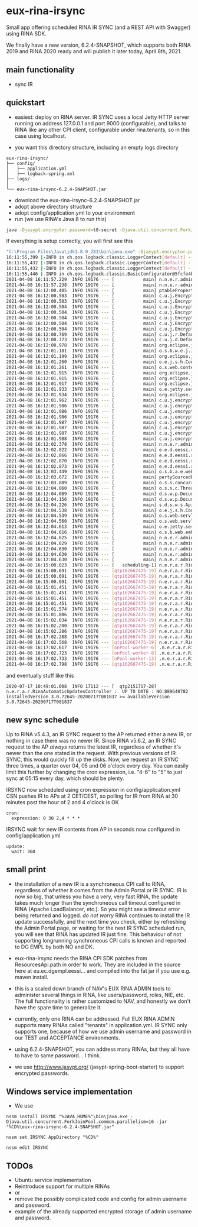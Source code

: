 # eux-rina-irsync

Small app offering scheduled RINA IR SYNC (and a REST API with Swagger) using RINA SDK.

We finally have a new version, 6.2.4-SNAPSHOT, which supports both RINA 2019 and RINA 2020 ready and will publish it later today, April 8th, 2021.

## main functionality

* sync IR

## quickstart

* easiest: deploy on RINA server. IR SYNC uses a local Jetty HTTP server running on address 127.0.0.1 and port 9000 (configurable), and talks to RINA like any other CPI client, configurable under rina.tenants, so in this case using localhost.

* you want this directory structure, including an empty logs directory
```
eux-rina-irsync/
├── config/
│   ├── application.yml
│   ├── logback-spring.xml
├── logs/
│  
└── eux-rina-irsync-6.2.4-SNAPSHOT.jar
```
* download the eux-rina-irsync-6.2.4-SNAPSHOT.jar
* adopt above directory structure
* adopt config/application.yml to your environment
* run (we use RINA's Java 8 to run this)
```bash
java -Djasypt.encryptor.password=t8-secret -Djava.util.concurrent.ForkJoinPool.common.parallelism=16 -Dlogback.statusListenerClass=ch.qos.logback.core.status.OnConsoleStatusListener -jar eux-rina-irsync-6.2.4-SNAPSHOT.jar
```

If everything is setup correctly, you will first see this
```bash
"C:\Program Files\Java\jdk1.8.0_281\bin\java.exe" -Djasypt.encryptor.password=t8-secret -Djava.util.concurrent.ForkJoinPool.common.parallelism=16 -Dlogback.statusListenerClass=ch.qos.logback.core.status.OnConsoleStatusListener -Dspring.main.banner-mode=OFF -Dspring.profiles.active=local -Dspring.output.ansi.enabled=always ... no.nav.eux.rina.admin.EuxRinaIrSyncApplication
16:11:55,399 |-INFO in ch.qos.logback.classic.LoggerContext[default] - Could NOT find resource [logback-test.xml]
16:11:55,432 |-INFO in ch.qos.logback.classic.LoggerContext[default] - Could NOT find resource [logback.groovy]
16:11:55,432 |-INFO in ch.qos.logback.classic.LoggerContext[default] - Could NOT find resource [logback.xml]
16:11:55,446 |-INFO in ch.qos.logback.classic.BasicConfigurator@5fcfe4b2 - Setting up default configuration.
2021-04-08 16:11:57.229  INFO 19176 --- [           main] n.n.e.r.admin.EuxRinaIrSyncApplication   : Starting EuxRinaIrSyncApplication on a34duvw03454 with PID 19176 (W:\IdeaProjects\eux-rina-irsync\target\classes started by K114434 in W:\IdeaProjects\eux-rina-irsync)
2021-04-08 16:11:57.238  INFO 19176 --- [           main] n.n.e.r.admin.EuxRinaIrSyncApplication   : The following profiles are active: local
2021-04-08 16:12:00.405  INFO 19176 --- [           main] ptablePropertiesBeanFactoryPostProcessor : Post-processing PropertySource instances
2021-04-08 16:12:00.503  INFO 19176 --- [           main] c.u.j.EncryptablePropertySourceConverter : Converting PropertySource configurationProperties [org.springframework.boot.context.properties.source.ConfigurationPropertySourcesPropertySource] to AOP Proxy
2021-04-08 16:12:00.503  INFO 19176 --- [           main] c.u.j.EncryptablePropertySourceConverter : Converting PropertySource servletConfigInitParams [org.springframework.core.env.PropertySource$StubPropertySource] to EncryptablePropertySourceWrapper
2021-04-08 16:12:00.504  INFO 19176 --- [           main] c.u.j.EncryptablePropertySourceConverter : Converting PropertySource servletContextInitParams [org.springframework.core.env.PropertySource$StubPropertySource] to EncryptablePropertySourceWrapper
2021-04-08 16:12:00.504  INFO 19176 --- [           main] c.u.j.EncryptablePropertySourceConverter : Converting PropertySource systemProperties [org.springframework.core.env.PropertiesPropertySource] to EncryptableMapPropertySourceWrapper
2021-04-08 16:12:00.504  INFO 19176 --- [           main] c.u.j.EncryptablePropertySourceConverter : Converting PropertySource systemEnvironment [org.springframework.boot.env.SystemEnvironmentPropertySourceEnvironmentPostProcessor$OriginAwareSystemEnvironmentPropertySource] to EncryptableMapPropertySourceWrapper
2021-04-08 16:12:00.504  INFO 19176 --- [           main] c.u.j.EncryptablePropertySourceConverter : Converting PropertySource random [org.springframework.boot.env.RandomValuePropertySource] to EncryptablePropertySourceWrapper
2021-04-08 16:12:00.504  INFO 19176 --- [           main] c.u.j.EncryptablePropertySourceConverter : Converting PropertySource applicationConfig: [file:./config/application.yml] [org.springframework.boot.env.OriginTrackedMapPropertySource] to EncryptableMapPropertySourceWrapper
2021-04-08 16:12:00.769  INFO 19176 --- [           main] c.u.j.r.DefaultLazyPropertyResolver      : Property Resolver custom Bean not found with name 'encryptablePropertyResolver'. Initializing Default Property Resolver
2021-04-08 16:12:00.773  INFO 19176 --- [           main] c.u.j.d.DefaultLazyPropertyDetector      : Property Detector custom Bean not found with name 'encryptablePropertyDetector'. Initializing Default Property Detector
2021-04-08 16:12:00.978  INFO 19176 --- [           main] org.eclipse.jetty.util.log               : Logging initialized @6254ms to org.eclipse.jetty.util.log.Slf4jLog
2021-04-08 16:12:01.181  INFO 19176 --- [           main] o.s.b.w.e.j.JettyServletWebServerFactory : Server initialized with port: 8080
2021-04-08 16:12:01.199  INFO 19176 --- [           main] org.eclipse.jetty.server.Server          : jetty-9.4.27.v20200227; built: 2020-02-27T18:37:21.340Z; git: a304fd9f351f337e7c0e2a7c28878dd536149c6c; jvm 1.8.0_281-b09
2021-04-08 16:12:01.260  INFO 19176 --- [           main] o.e.j.s.h.ContextHandler.application     : Initializing Spring embedded WebApplicationContext
2021-04-08 16:12:01.261  INFO 19176 --- [           main] o.s.web.context.ContextLoader            : Root WebApplicationContext: initialization completed in 3935 ms
2021-04-08 16:12:01.915  INFO 19176 --- [           main] org.eclipse.jetty.server.session         : DefaultSessionIdManager workerName=node0
2021-04-08 16:12:01.915  INFO 19176 --- [           main] org.eclipse.jetty.server.session         : No SessionScavenger set, using defaults
2021-04-08 16:12:01.917  INFO 19176 --- [           main] org.eclipse.jetty.server.session         : node0 Scavenging every 660000ms
2021-04-08 16:12:01.933  INFO 19176 --- [           main] o.e.jetty.server.handler.ContextHandler  : Started o.s.b.w.e.j.JettyEmbeddedWebAppContext@4832f03b{application,/,[file:///C:/Users/K114434/AppData/Local/Temp/jetty-docbase.254437337969278096.8080/, jar:file:/C:/Users/K114434/.m2/repository/io/springfox/springfox-swagger-ui/2.9.2/springfox-swagger-ui-2.9.2.jar!/META-INF/resources],AVAILABLE}
2021-04-08 16:12:01.934  INFO 19176 --- [           main] org.eclipse.jetty.server.Server          : Started @7210ms
2021-04-08 16:12:01.962  INFO 19176 --- [           main] c.u.j.encryptor.DefaultLazyEncryptor     : String Encryptor custom Bean not found with name 'jasyptStringEncryptor'. Initializing Default String Encryptor
2021-04-08 16:12:01.986  INFO 19176 --- [           main] c.u.j.encryptor.DefaultLazyEncryptor     : Encryptor config not found for property jasypt.encryptor.algorithm, using default value: PBEWithMD5AndDES
2021-04-08 16:12:01.986  INFO 19176 --- [           main] c.u.j.encryptor.DefaultLazyEncryptor     : Encryptor config not found for property jasypt.encryptor.keyObtentionIterations, using default value: 1000
2021-04-08 16:12:01.986  INFO 19176 --- [           main] c.u.j.encryptor.DefaultLazyEncryptor     : Encryptor config not found for property jasypt.encryptor.poolSize, using default value: 1
2021-04-08 16:12:01.987  INFO 19176 --- [           main] c.u.j.encryptor.DefaultLazyEncryptor     : Encryptor config not found for property jasypt.encryptor.providerName, using default value: null
2021-04-08 16:12:01.987  INFO 19176 --- [           main] c.u.j.encryptor.DefaultLazyEncryptor     : Encryptor config not found for property jasypt.encryptor.providerClassName, using default value: null
2021-04-08 16:12:01.987  INFO 19176 --- [           main] c.u.j.encryptor.DefaultLazyEncryptor     : Encryptor config not found for property jasypt.encryptor.saltGeneratorClassname, using default value: org.jasypt.salt.RandomSaltGenerator
2021-04-08 16:12:01.988  INFO 19176 --- [           main] c.u.j.encryptor.DefaultLazyEncryptor     : Encryptor config not found for property jasypt.encryptor.stringOutputType, using default value: base64
2021-04-08 16:12:02.378  INFO 19176 --- [           main] n.n.e.r.admin.http.RestTemplateFactory   : will call myself at http://127.0.0.1:8080
2021-04-08 16:12:02.822  INFO 19176 --- [           main] e.e.d.eessi.rina.sdk.cpi.RinaCpiClient   : Building the Object Mapper
2021-04-08 16:12:02.866  INFO 19176 --- [           main] e.e.d.eessi.rina.sdk.cpi.RinaCpiClient   : Building the Object Mapper
2021-04-08 16:12:02.870  INFO 19176 --- [           main] e.e.d.eessi.rina.sdk.cpi.RinaCpiClient   : Building the Object Mapper
2021-04-08 16:12:02.873  INFO 19176 --- [           main] e.e.d.eessi.rina.sdk.cpi.RinaCpiClient   : Building the Object Mapper
2021-04-08 16:12:03.449  INFO 19176 --- [           main] o.s.b.a.e.web.EndpointLinksResolver      : Exposing 5 endpoint(s) beneath base path '/actuator'
2021-04-08 16:12:03.672  INFO 19176 --- [           main] pertySourcedRequestMappingHandlerMapping : Mapped URL path [/v2/api-docs] onto method [springfox.documentation.swagger2.web.Swagger2Controller#getDocumentation(String, HttpServletRequest)]
2021-04-08 16:12:03.809  INFO 19176 --- [           main] o.s.s.concurrent.ThreadPoolTaskExecutor  : Initializing ExecutorService 'applicationTaskExecutor'
2021-04-08 16:12:04.060  INFO 19176 --- [           main] o.s.s.c.ThreadPoolTaskScheduler          : Initializing ExecutorService 'taskScheduler'
2021-04-08 16:12:04.089  INFO 19176 --- [           main] d.s.w.p.DocumentationPluginsBootstrapper : Context refreshed
2021-04-08 16:12:04.156  INFO 19176 --- [           main] d.s.w.p.DocumentationPluginsBootstrapper : Found 1 custom documentation plugin(s)
2021-04-08 16:12:04.226  INFO 19176 --- [           main] s.d.s.w.s.ApiListingReferenceScanner     : Scanning for api listing references
2021-04-08 16:12:04.538  INFO 19176 --- [           main] o.e.j.s.h.ContextHandler.application     : Initializing Spring DispatcherServlet 'dispatcherServlet'
2021-04-08 16:12:04.539  INFO 19176 --- [           main] o.s.web.servlet.DispatcherServlet        : Initializing Servlet 'dispatcherServlet'
2021-04-08 16:12:04.560  INFO 19176 --- [           main] o.s.web.servlet.DispatcherServlet        : Completed initialization in 20 ms
2021-04-08 16:12:04.613  INFO 19176 --- [           main] o.e.jetty.server.AbstractConnector       : Started ServerConnector@5b9396d3{HTTP/1.1, (http/1.1)}{127.0.0.1:8080}
2021-04-08 16:12:04.616  INFO 19176 --- [           main] o.s.b.web.embedded.jetty.JettyWebServer  : Jetty started on port(s) 8080 (http/1.1) with context path '/'
2021-04-08 16:12:04.625  INFO 19176 --- [           main] n.n.e.r.admin.EuxRinaIrSyncApplication   : Started EuxRinaIrSyncApplication in 8.556 seconds (JVM running for 9.902)
2021-04-08 16:12:04.629  INFO 19176 --- [           main] n.n.e.r.admin.EuxRinaIrSyncApplication   : availableProcessors = 4
2021-04-08 16:12:04.630  INFO 19176 --- [           main] n.n.e.r.admin.EuxRinaIrSyncApplication   : parallism of pool   = 16
2021-04-08 16:12:04.630  INFO 19176 --- [           main] n.n.e.r.admin.EuxRinaIrSyncApplication   : cron.expression = 0 0/15 2-18 * * *
2021-04-08 16:12:04.630  INFO 19176 --- [           main] n.n.e.r.admin.EuxRinaIrSyncApplication   : update.wait = 120 seconds, which is 2 minutes
2021-04-08 16:15:00.023  INFO 19176 --- [   scheduling-1] n.e.r.a.r.RinaAutomaticUpdatesController : running scheduled
2021-04-08 16:15:00.691  INFO 19176 --- [qtp162667475-19] n.e.r.a.r.RinaAutomaticUpdatesController : calling automaticUpdate() ...
2021-04-08 16:15:00.691  INFO 19176 --- [qtp162667475-19] n.e.r.a.r.RinaAutomaticUpdatesController : starting actual automaticUpdate()
2021-04-08 16:15:00.691  INFO 19176 --- [qtp162667475-19] n.e.r.a.r.RinaAutomaticUpdatesController : institutions = [NO:NAVAT07, NO:NAVAT08, NO:NAVAT05, NO:NAVAT06]
2021-04-08 16:15:01.451  INFO 19176 --- [qtp162667475-19] n.e.r.a.r.RinaAutomaticUpdatesController : ciVersions: NO:NAVAT07:3.0.81915
2021-04-08 16:15:01.451  INFO 19176 --- [qtp162667475-19] n.e.r.a.r.RinaAutomaticUpdatesController : ciVersions: NO:NAVAT08:3.0.81915
2021-04-08 16:15:01.451  INFO 19176 --- [qtp162667475-19] n.e.r.a.r.RinaAutomaticUpdatesController : ciVersions: NO:NAVAT05:3.0.81915
2021-04-08 16:15:01.451  INFO 19176 --- [qtp162667475-19] n.e.r.a.r.RinaAutomaticUpdatesController : ciVersions: NO:NAVAT06:3.0.81915
2021-04-08 16:15:01.574  INFO 19176 --- [qtp162667475-19] n.e.r.a.r.RinaAutomaticUpdatesController : Requesting version [3.0.81915|as|3.0.81915] for CI [NO:NAVAT07]
2021-04-08 16:15:01.806  INFO 19176 --- [qtp162667475-19] n.e.r.a.r.RinaAutomaticUpdatesController : Requesting version [3.0.81915|as|3.0.81915] for CI [NO:NAVAT08]
2021-04-08 16:15:02.034  INFO 19176 --- [qtp162667475-19] n.e.r.a.r.RinaAutomaticUpdatesController : Requesting version [3.0.81915|as|3.0.81915] for CI [NO:NAVAT05]
2021-04-08 16:15:02.200  INFO 19176 --- [qtp162667475-19] n.e.r.a.r.RinaAutomaticUpdatesController : Requesting version [3.0.81915|as|3.0.81915] for CI [NO:NAVAT06]
2021-04-08 16:15:02.286  INFO 19176 --- [qtp162667475-19] n.e.r.a.r.RinaAutomaticUpdatesController : Waiting for 2 minutes for new versions to arrive in RINAs
2021-04-08 16:17:02.288  INFO 19176 --- [qtp162667475-19] n.e.r.a.r.RinaAutomaticUpdatesController : Done waiting. Installing new versions.
2021-04-08 16:17:02.568  INFO 19176 --- [qtp162667475-19] n.e.r.a.r.RinaAutomaticUpdatesController : Done installing.
2021-04-08 16:17:02.617  INFO 19176 --- [onPool-worker-6] .n.e.r.a.r.RinaCpiSynchronizationService :  UP TO DATE : NO:NAVAT08 installedVersion 3.0.81915-20210408T123819 is >= available 3.0.81915-20210408T141651
2021-04-08 16:17:02.723  INFO 19176 --- [onPool-worker-8] .n.e.r.a.r.RinaCpiSynchronizationService :  UP TO DATE : NO:NAVAT07 installedVersion 3.0.81915-20210408T125236 is >= available 3.0.81915-20210408T140751
2021-04-08 16:17:02.733  INFO 19176 --- [nPool-worker-13] .n.e.r.a.r.RinaCpiSynchronizationService :  UP TO DATE : NO:NAVAT06 installedVersion 3.0.81915-20210408T072138 is >= available 3.0.81915-20210408T072138
2021-04-08 16:17:02.798  INFO 19176 --- [qtp162667475-19] .n.e.r.a.r.RinaCpiSynchronizationService :  UP TO DATE : NO:NAVAT05 installedVersion 3.0.81915-20210408T121036 is >= available 3.0.81915-20210408T140701

```

and eventually stuff like this
```
2020-07-17 10:49:01.008  INFO 17112 --- [  qtp2151717-28] n.e.r.a.r.RinaAutomaticUpdatesController :  UP TO DATE : NO:889640782 installedVersion 3.0.72645-20200717T081837 >= availableVersion 3.0.72645-20200717T081837
```
  
## new sync schedule

 Up to RINA v5.4.3, an IR SYNC request to the AP returned either a new IR, or nothing in case there was no newer IR.
 Since RINA v5.6.2, an IR SYNC request to the AP *always* returns the latest IR, regardless of whether it's newer than the one stated in the request. With previous versions of IR SYNC, this would quickly fill up the disks. 
 Now, we request an IR SYNC three times, a quarter over 04, 05 and 06 o'clock every day. You can easily limit this further by changing the cron expression, i.e. "4-6" to "5" to just sync at 05:15 every day, which should be plenty.

 IRSYNC now scheduled using cron expression in config/application.yml
 CSN pushes IR to APs at 2 CET/CEST, so polling for IR from RINA at 30 minutes past the hour of 2 and 4 o'clock is OK

```
cron:
  expression: 0 30 2,4 * * *
```

 IRSYNC wait for new IR contents from AP in seconds now configured in config/application.yml
```
update:
  wait: 360
```

## small print

* the installation of a new IR is a synchroneous CPI call to RINA, regardless of whether it comes from the Admin Portal or IR SYNC. IR is now so big, that unless you have a very, very fast RINA, the update takes much longer than the synchroneous call timeout configured in RINA (Apache LoadBalancer, etc.). So you might see a timeout error being returned and logged.
 *do not worry* RINA continues to install the IR update successfully, and the next time you check, either by refreshing the Admin Portal page, or waiting for the next IR SYNC scheduled run, you will see that RINA has updated IR just fine.
This behaviour of not supporting longrunning synchroneous CPI calls is known and reported to DG EMPL by both NO and DK.

* eux-rina-irsync needs the RINA CPI SDK patches from ResourcesApi.path in order to work. They are included in the source here at
  eu.ec.dgempl.eessi... and compiled into the fat jar if you use e.g. maven install.

* this is a scaled down branch of NAV's EUX RINA ADMIN tools to administer several things in RINA, like users/password, roles, NIE, etc.
  The full functionality is rather customized to NAV, and honestly we don't have the spare time to generalize it.
  
* currently, only one RINA can be addressed. Full EUX RINA ADMIN supports many RINAs called "tenants" in application.yml.
  IR SYNC only supports one, because of how we use admin username and password in our TEST and ACCEPTANCE environments. 

* using 6.2.4-SNAPSHOT, you can address many RINAs, but they all have to have to same password... I think.

* we use http://www.jasypt.org/ (jasypt-spring-boot-starter) to support encrypted passwords.

## Windows service implementation

* We use 
```
nssm install IRSYNC "%JAVA_HOME%"\bin\java.exe -Djava.util.concurrent.ForkJoinPool.common.parallelism=16 -jar "%CD%\eux-rina-irsync-6.2.4-SNAPSHOT.jar"

nssm set IRSYNC AppDirectory "%CD%"

nssm edit IRSYNC
```

## TODOs

* Ubuntu service implementation
* Reintroduce support for multiple RINAs
* or
* remove the possibly complicated code and config for admin username and password.
* example of the already supported encrypted storage of admin username and password.
